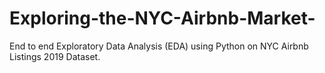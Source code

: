 # Exploring-the-NYC-Airbnb-Market-
End to end Exploratory Data Analysis (EDA) using Python on NYC Airbnb Listings 2019 Dataset. 
